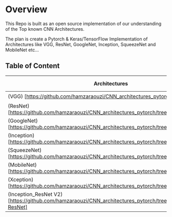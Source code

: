 # Overview

This Repo is built as an open source implementation of our understanding of the Top known CNN Architectures. 

The plan is create a Pytorch & Keras/TensorFlow Implementation of Architectures like VGG, ResNet, GoogleNet, Inception, SqueezeNet and MobileNet etc... 

## Table of Content

| Architectures            |   Pytorch  |    TensorFlow        |     CoreML       |      Edge Devices      |
| ---                      |     ---    | --- | --- | --- |
| (VGG)    [https://github.com/hamzaraouzi/CNN_architectures_pytorch/tree/main/VGG]                  |   ✅       |   ⏳   |   ❌   |    ❌   |
| (ResNet)   [https://github.com/hamzaraouzi/CNN_architectures_pytorch/tree/main/ResNet]                |   ✅        |   ⏳   |   ❌   |   ❌   |
| (GoogleNet)[https://github.com/hamzaraouzi/CNN_architectures_pytorch/tree/main/GoogleNet]               |   ✅   |   ⏳   |   ❌   |   ❌   |
| (Inception)   [https://github.com/hamzaraouzi/CNN_architectures_pytorch/tree/main/Inception]             |   ✅   |   ⏳   |   ❌   |   ❌   |
| (SqueezeNet)  [https://github.com/hamzaraouzi/CNN_architectures_pytorch/tree/main/SqueezeNet]             |   ✅   |   ⏳   |   ❌   |   ❌   |
| (MobileNet)  [https://github.com/hamzaraouzi/CNN_architectures_pytorch/tree/main/MobileNet]              |   ✅   |   ⏳   |   ❌   |   ❌   |
| (Xception) [https://github.com/hamzaraouzi/CNN_architectures_pytorch/tree/main/Xception]             |   ✅   |   ⏳   |   ❌   |   ❌   |
| (Inception_ResNet V2) [https://github.com/hamzaraouzi/CNN_architectures_pytorch/tree/main/Inception-ResNet]    |   ✅   |   ⏳   |   ❌   |   ❌   |